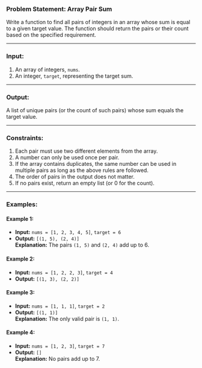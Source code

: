 ### Problem Statement: Array Pair Sum

Write a function to find all pairs of integers in an array whose sum is equal to a given target value. The function should return the pairs or their count based on the specified requirement.

---

### Input:  
1. An array of integers, `nums`.  
2. An integer, `target`, representing the target sum.

---

### Output:  
A list of unique pairs (or the count of such pairs) whose sum equals the target value.

---

### Constraints:  
1. Each pair must use two different elements from the array.  
2. A number can only be used once per pair.  
3. If the array contains duplicates, the same number can be used in multiple pairs as long as the above rules are followed.  
4. The order of pairs in the output does not matter.  
5. If no pairs exist, return an empty list (or 0 for the count).

---

### Examples:

#### Example 1:
- **Input:** `nums = [1, 2, 3, 4, 5]`, `target = 6`  
- **Output:** `[(1, 5), (2, 4)]`  
**Explanation:** The pairs `(1, 5)` and `(2, 4)` add up to 6.

#### Example 2:
- **Input:** `nums = [1, 2, 2, 3]`, `target = 4`  
- **Output:** `[(1, 3), (2, 2)]`  

#### Example 3:
- **Input:** `nums = [1, 1, 1]`, `target = 2`  
- **Output:** `[(1, 1)]`  
**Explanation:** The only valid pair is `(1, 1)`.

#### Example 4:
- **Input:** `nums = [1, 2, 3]`, `target = 7`  
- **Output:** `[]`  
**Explanation:** No pairs add up to 7.

